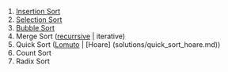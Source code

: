 1. [Insertion Sort](solutions/insertion_sort.md)
2. [Selection Sort](solutions/selection_sort.md)
3. [Bubble Sort](solutions/bubble_sort.md)
4. Merge Sort ([recurrsive](solutions/merge_sort.md) | iterative)
5. Quick Sort ([Lomuto](solutions/quick_sort_lomuto.md) | [Hoare] (solutions/quick_sort_hoare.md))
6. Count Sort
7. Radix Sort
